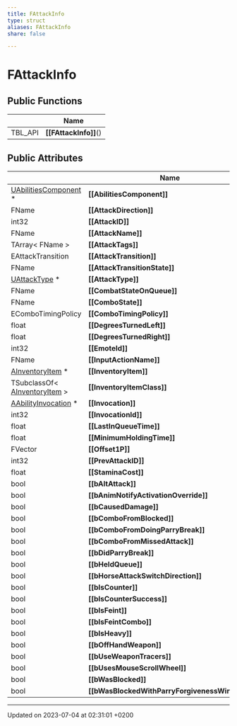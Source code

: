 ```yaml
---
title: FAttackInfo
type: struct
aliases: FAttackInfo
share: false

---
```


# FAttackInfo





## Public Functions

|                | Name           |
| -------------- | -------------- |
| TBL_API | **[[FAttackInfo]]**() |

## Public Attributes

|                | Name           |
| -------------- | -------------- |
| [UAbilitiesComponent](/docs/SDK/Source/Classes/classUAbilitiesComponent.md) * | **[[AbilitiesComponent]]**  |
| FName | **[[AttackDirection]]**  |
| int32 | **[[AttackID]]**  |
| FName | **[[AttackName]]**  |
| TArray< FName > | **[[AttackTags]]**  |
| EAttackTransition | **[[AttackTransition]]**  |
| FName | **[[AttackTransitionState]]**  |
| [UAttackType](/docs/SDK/Source/Classes/classUAttackType.md) * | **[[AttackType]]**  |
| FName | **[[CombatStateOnQueue]]**  |
| FName | **[[ComboState]]**  |
| EComboTimingPolicy | **[[ComboTimingPolicy]]**  |
| float | **[[DegreesTurnedLeft]]**  |
| float | **[[DegreesTurnedRight]]**  |
| int32 | **[[EmoteId]]**  |
| FName | **[[InputActionName]]**  |
| [AInventoryItem](/docs/SDK/Source/Classes/classAInventoryItem.md) * | **[[InventoryItem]]**  |
| TSubclassOf< [AInventoryItem](/docs/SDK/Source/Classes/classAInventoryItem.md) > | **[[InventoryItemClass]]**  |
| [AAbilityInvocation](/docs/SDK/Source/Classes/classAAbilityInvocation.md) * | **[[Invocation]]**  |
| int32 | **[[InvocationId]]**  |
| float | **[[LastInQueueTime]]**  |
| float | **[[MinimumHoldingTime]]**  |
| FVector | **[[Offset1P]]**  |
| int32 | **[[PrevAttackID]]**  |
| float | **[[StaminaCost]]**  |
| bool | **[[bAltAttack]]**  |
| bool | **[[bAnimNotifyActivationOverride]]**  |
| bool | **[[bCausedDamage]]**  |
| bool | **[[bComboFromBlocked]]**  |
| bool | **[[bComboFromDoingParryBreak]]**  |
| bool | **[[bComboFromMissedAttack]]**  |
| bool | **[[bDidParryBreak]]**  |
| bool | **[[bHeldQueue]]**  |
| bool | **[[bHorseAttackSwitchDirection]]**  |
| bool | **[[bIsCounter]]**  |
| bool | **[[bIsCounterSuccess]]**  |
| bool | **[[bIsFeint]]**  |
| bool | **[[bIsFeintCombo]]**  |
| bool | **[[bIsHeavy]]**  |
| bool | **[[bOffHandWeapon]]**  |
| bool | **[[bUseWeaponTracers]]**  |
| bool | **[[bUsesMouseScrollWheel]]**  |
| bool | **[[bWasBlocked]]**  |
| bool | **[[bWasBlockedWithParryForgivenessWindow]]**  |

-------------------------------

Updated on 2023-07-04 at 02:31:01 +0200